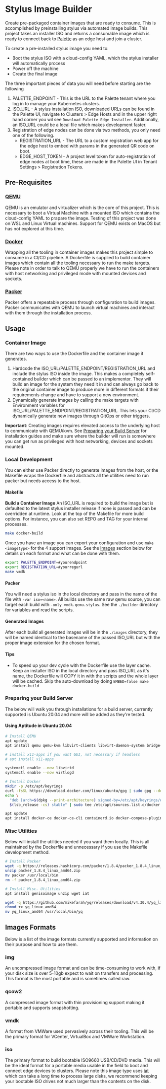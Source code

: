 # Stylus Image Builder
Create pre-packaged container images that are ready to consume. This is accomplished by preinstalling stylus via automated image builds.  This project takes an installer ISO and returns a consumable image which is ready to connect back to [Palette](https://www.spectrocloud.com/why-palette/) as an edge host and join a cluster.

To create a pre-installed stylus image you need to:
- Boot the stylus ISO with a cloud-config YAML, which the stylus installer will automatically process
- Power off the machine
- Create the final image

The three important pieces of data you will need before starting are the following
1) PALETTE_ENDPOINT - This is the URL to the Palette tenant where you log in to manage your Kubernetes clusters.  
2) ISO_URL - A stylus installation ISO, downloaded URLs can be found in the Palette UI, navigate to Clusters > Edge Hosts and in the upper right hand corner you wil see `Download Palette Edge Installer`. Additionally, an ISO_URL could be a local file which makes development faster.
3) Registration of edge nodes can be done via two methods, you only need one of the following.
   * REGISTRATION_URL - The URL to a custom registration web app for the edge host to embed with params in the generated QR code on boot.   
   * EDGE_HOST_TOKEN - A project level token for auto-registration of edge nodes at boot time, these are made in the Palette UI in Tenant Settings > Registration Tokens.  

## Pre-Requisites
### [QEMU](https://www.qemu.org/)
QEMU is an emulator and virtualizer which is the core of this project. This is necessary to boot a Virtual Machine with a mounted ISO which contains the cloud-config YAML to prapare the image. Testing of this project was done on WSL and Linux Virtual machines. Support for QEMU exists on MacOS but has not explored at this time.

### [Docker](https://www.docker.com/)
Wrapping all the tooling in container images makes this project simple to consume in a CI/CD pipeline. A Dockerfile is supplied  to build container images which contain all the tooling necessary to run the make targets. Please note in order to talk  to QEMU properly we have to run the containers with host networking and privileged mode with mounted devices and sockets.

### [Packer](https://www.packer.io/)
Packer offers a repeatable process through configuration to build images. Packer communicates with QEMU to launch virtual machines and interact with them through the installation process.

## Usage
### Container Image
There are two ways to use the Dockerfile and the container image it generates.

1) Hardcode the ISO_URL/PALETTE_ENDPOINT/REGISTRATION_URL and include the stylus ISO inside the image. This makes a completely self-contained builder which can be passed to an implementor. They will build an image for the system they need it in and can always go back to the original container image to produce more in different formats if their requirements change and have to support a new environment.
2) Dynamically generate images by calling the make targets with Environment variables for ISO_URL/PALETTE_ENDPOINT/REGISTRATION_URL. This lets your CI/CD dynamically generate new images through GitOps or other triggers. 

**Important**: Creating images requires elevated access to the underlying host to communicate with QEMU/kvm. See [Preparing your Build Server](#preparing-your-build-server) for installation guides and make sure where the builder will run is somewhere you can get run as privileged with host networking, devices and sockets mounted.

### Local Development
You can either use Packer directly to generate images from the host, or the Makefile wraps the Dockerfile and abstracts all the utilities need to run packer but needs access to the host.

#### Makefile
**Build a Container Image**
An ISO_URL is required to build the image but is defaulted to the latest stylus installer release if none is passed and can be overridden at runtime. Look at the top of the Makefile for more build options. For instance, you can also set REPO and TAG for your internal processes.

```bash
make docker-build  
```

Once you have an image you can export your configuration and use `make <imagetype>` for the 4 support images. See the [Images](#images-formats) section below for details on each format and what can be done with them.
```bash
export PALETTE_ENDPOINT=#yourendpoint
export REGISTRATION_URL=#yourregurl
make vmdk
```

#### Packer 
You will need a stylus iso in the local directory and pass in the name of the file with `-var iso=<name>`. All builds use the same raw qemu source, you can target each build with `-only vmdk.qemu.stylus`. See the `./builder` directory for variables and read the scripts.

#### Generated Images
After each build all generated images will be in the `./images` directory, they will be named identical to the basename of the passed ISO_URL but with the proper image extension for the chosen format.

#### Tips
- To speed up your dev cycle with the Dockerfile use the layer cache. Keep an installer ISO in the local directory and pass ISO_URL as it's name, the Dockerfile will COPY it in with the scripts and the whole layer will be cached. Skip the auto-download by doing `EMBED=false make docker-build` 

### Preparing your Build Server
The below will walk you through installations for a build server, currently supported is Ubuntu 20.04 and more will be added as they're tested.

#### Using Aptitude in Ubuntu 20.04
```bash
# Install QEMU
apt update
apt install qemu qemu-kvm libvirt-clients libvirt-daemon-system bridge-utils virt-manager

# install x11-apps if you want GUI, not necessary if headless 
# apt install x11-apps  

systemctl enable --now libvirtd
systemctl enable --now virtlogd

# Install Docker
mkdir -p /etc/apt/keyrings
curl -fsSL https://download.docker.com/linux/ubuntu/gpg | sudo gpg --dearmor -o /etc/apt/keyrings/docker.gpg
echo \
  "deb [arch=$(dpkg --print-architecture) signed-by=/etc/apt/keyrings/docker.gpg] https://download.docker.com/linux/ubuntu \
  $(lsb_release -cs) stable" | sudo tee /etc/apt/sources.list.d/docker.list > /dev/null

apt update
apt install docker-ce docker-ce-cli containerd.io docker-compose-plugin
```

### Misc Utilities
Below will install the utilities needed if you want them locally. This is all maintained by the Dockerfile and unnecessary if you use the Makefile development method.

```bash
# Install Packer
wget -q https://releases.hashicorp.com/packer/1.8.4/packer_1.8.4_linux_amd64.zip
unzip packer_1.8.4_linux_amd64.zip
mv packer /usr/local/bin
rm -f packer_1.8.4_linux_amd64.zip

# Install Misc. Utilities
apt install genisoimage unzip wget iat

wget -q https://github.com/mikefarah/yq/releases/download/v4.30.4/yq_linux_amd64
chmod +x yq_linux_amd64
mv yq_linux_amd64 /usr/local/bin/yq
```

## Images Formats
Below is a list of the image formats currently supported and information on their purpose and how to use them.

### img
An uncompressed image format and can be time-consuming to work with, if your disk size is over 5-10gb expect to wait on 
transfers and processing. This format is the most portable and is sometimes called raw.

### qcow2
A compressed image format with thin provisioning support making it portable and supports snapshotting.

### vmdk
A format from VMWare used pervasively across their tooling. This will be the primary format for VCenter, VirtualBox and 
VMWare Workstation. 

### iso
The primary format to build bootable ISO9660 USB/CD/DVD media. This will be the ideal format for a portable media usable in the field to boot and connect edge devices to clusters. Please note this image type uses [iat](https://www.linuxlinks.com/iat/) which can take a long time to process large disks, we recommend keeping your bootable ISO drives not much larger than the contents on the disk.
